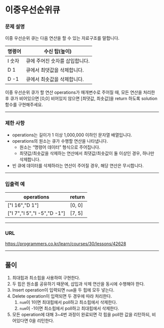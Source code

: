 # 이중우선순위큐

### 문제 설명

이중 우선순위 큐는 다음 연산을 할 수 있는 자료구조를 말합니다.

| 명령어  | 수신 탑(높이)          |
|------|-------------------|
| I 숫자 | 큐에 주어진 숫자를 삽입합니다. |
| D 1  | 큐에서 최댓값을 삭제합니다.   |
| D -1 | 큐에서 최솟값을 삭제합니다.   |

이중 우선순위 큐가 할 연산 operations가 매개변수로 주어질 때, 모든 연산을 처리한 후 큐가 비어있으면 [0,0] 비어있지 않으면 [최댓값, 최솟값]을 return 하도록 solution 함수를 구현해주세요.

-----------
### 제한 사항

- operations는 길이가 1 이상 1,000,000 이하인 문자열 배열입니다.
- operations의 원소는 큐가 수행할 연산을 나타냅니다.
  - 원소는 “명령어 데이터” 형식으로 주어집니다.
  - 최댓값/최솟값을 삭제하는 연산에서 최댓값/최솟값이 둘 이상인 경우, 하나만 삭제합니다.
- 빈 큐에 데이터를 삭제하라는 연산이 주어질 경우, 해당 연산은 무시합니다.

-----------
### 입출력 예

| operations                  | return |
|-----------------------------|--------|
| ["I 16","D 1"]              | [0, 0] |
| ["I 7","I 5","I -5","D -1"] | [7, 5] |
-----------
### URL

https://programmers.co.kr/learn/courses/30/lessons/42628

-----------
## 풀이
1. 최대힙과 최소힙을 사용하여 구현한다.
2. 두 힙은 원소를 공유하기 때문에, 삽입과 삭제 연산을 동시에 수행해야 한다.
3. Insert operation이 입력되면 `num`을 두 힙에 모두 넣는다.
4. Delete operation이 입력되면 두 경우에 따라 처리한다.
   1. `num`이 1이면 최대힙에서 poll하고 최소힙에서 삭제한다.
   2. `num`이 -1이면 최소힙에서 poll하고 최대힙에서 삭제한다.
5. 모든 operation에 대해 3~4번 과정이 완료되면 각 힙을 poll한 값을 리턴하되, 비어있다면 0을 리턴한다.